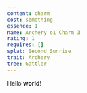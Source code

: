 ```yaml
---
content: charm
cost: something
essence: 1
name: Archery e1 Charm 3
rating: 1
requires: []
splat: Second Sunrise
trait: Archery
tree: Gattler
---
```


Hello **world**!
